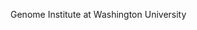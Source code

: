 [//]: # (Created by ./bin/manage_files.pl from ./species/Oesophagostomum_dentatum/PRJNA72579/Oesophagostomum_dentatum_PRJNA72579.summary.html on Thu Jun 11 13:44:57 2020)
Genome Institute at Washington University
